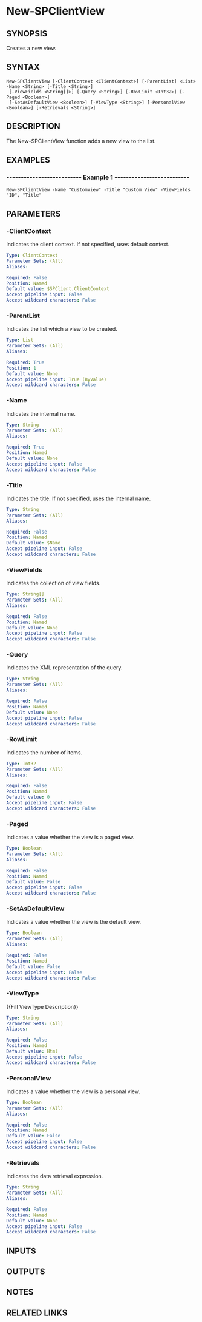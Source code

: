 # New-SPClientView

## SYNOPSIS
Creates a new view.

## SYNTAX

```
New-SPClientView [-ClientContext <ClientContext>] [-ParentList] <List> -Name <String> [-Title <String>]
 [-ViewFields <String[]>] [-Query <String>] [-RowLimit <Int32>] [-Paged <Boolean>]
 [-SetAsDefaultView <Boolean>] [-ViewType <String>] [-PersonalView <Boolean>] [-Retrievals <String>]
```

## DESCRIPTION
The New-SPClientView function adds a new view to the list.

## EXAMPLES

### -------------------------- Example 1 --------------------------
```
New-SPClientView -Name "CustomView" -Title "Custom View" -ViewFields "ID", "Title"
```

## PARAMETERS

### -ClientContext
Indicates the client context.
If not specified, uses default context.

```yaml
Type: ClientContext
Parameter Sets: (All)
Aliases: 

Required: False
Position: Named
Default value: $SPClient.ClientContext
Accept pipeline input: False
Accept wildcard characters: False
```

### -ParentList
Indicates the list which a view to be created.

```yaml
Type: List
Parameter Sets: (All)
Aliases: 

Required: True
Position: 1
Default value: None
Accept pipeline input: True (ByValue)
Accept wildcard characters: False
```

### -Name
Indicates the internal name.

```yaml
Type: String
Parameter Sets: (All)
Aliases: 

Required: True
Position: Named
Default value: None
Accept pipeline input: False
Accept wildcard characters: False
```

### -Title
Indicates the title.
If not specified, uses the internal name.

```yaml
Type: String
Parameter Sets: (All)
Aliases: 

Required: False
Position: Named
Default value: $Name
Accept pipeline input: False
Accept wildcard characters: False
```

### -ViewFields
Indicates the collection of view fields.

```yaml
Type: String[]
Parameter Sets: (All)
Aliases: 

Required: False
Position: Named
Default value: None
Accept pipeline input: False
Accept wildcard characters: False
```

### -Query
Indicates the XML representation of the query.

```yaml
Type: String
Parameter Sets: (All)
Aliases: 

Required: False
Position: Named
Default value: None
Accept pipeline input: False
Accept wildcard characters: False
```

### -RowLimit
Indicates the number of items.

```yaml
Type: Int32
Parameter Sets: (All)
Aliases: 

Required: False
Position: Named
Default value: 0
Accept pipeline input: False
Accept wildcard characters: False
```

### -Paged
Indicates a value whether the view is a paged view.

```yaml
Type: Boolean
Parameter Sets: (All)
Aliases: 

Required: False
Position: Named
Default value: False
Accept pipeline input: False
Accept wildcard characters: False
```

### -SetAsDefaultView
Indicates a value whether the view is the default view.

```yaml
Type: Boolean
Parameter Sets: (All)
Aliases: 

Required: False
Position: Named
Default value: False
Accept pipeline input: False
Accept wildcard characters: False
```

### -ViewType
{{Fill ViewType Description}}

```yaml
Type: String
Parameter Sets: (All)
Aliases: 

Required: False
Position: Named
Default value: Html
Accept pipeline input: False
Accept wildcard characters: False
```

### -PersonalView
Indicates a value whether the view is a personal view.

```yaml
Type: Boolean
Parameter Sets: (All)
Aliases: 

Required: False
Position: Named
Default value: False
Accept pipeline input: False
Accept wildcard characters: False
```

### -Retrievals
Indicates the data retrieval expression.

```yaml
Type: String
Parameter Sets: (All)
Aliases: 

Required: False
Position: Named
Default value: None
Accept pipeline input: False
Accept wildcard characters: False
```

## INPUTS

## OUTPUTS

## NOTES

## RELATED LINKS

